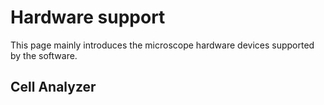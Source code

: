 # Hardware support
This page mainly introduces the microscope hardware devices supported by the software.

## Cell Analyzer
